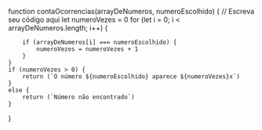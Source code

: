 function contaOcorrencias(arrayDeNumeros, numeroEscolhido) {
    // Escreva seu código aqui
    let numeroVezes = 0
    for (let i = 0; i < arrayDeNumeros.length; i++) {

        if (arrayDeNumeros[i] === numeroEscolhido) {
            numeroVezes = numeroVezes + 1
        }
    }
    if (numeroVezes > 0) {
        return (`O número ${numeroEscolhido} aparece ${numeroVezes}x`)
    }
    else {
        return (`Número não encontrado`)
    }
}